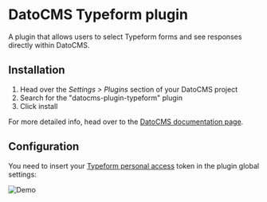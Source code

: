 # DatoCMS Typeform plugin

A plugin that allows users to select Typeform forms and see responses directly within DatoCMS.

## Installation

1. Head over the *Settings > Plugins* section of your DatoCMS project
2. Search for the "datocms-plugin-typeform" plugin
3. Click install

For more detailed info, head over to the [DatoCMS documentation page](https://www.datocms.com/docs/plugins/install/).

## Configuration

You need to insert your [Typeform personal access](https://developer.typeform.com/get-started/personal-access-token/) token in the plugin global settings:

![Demo](https://raw.githubusercontent.com/datocms/plugins/master/shopify-product/docs/settings.png)
